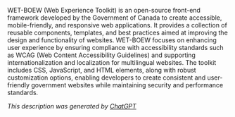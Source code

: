 WET-BOEW (Web Experience Toolkit) is an open-source front-end framework developed by the Government of Canada to create accessible, mobile-friendly, and responsive web applications. It provides a collection of reusable components, templates, and best practices aimed at improving the design and functionality of websites. WET-BOEW focuses on enhancing user experience by ensuring compliance with accessibility standards such as WCAG (Web Content Accessibility Guidelines) and supporting internationalization and localization for multilingual websites. The toolkit includes CSS, JavaScript, and HTML elements, along with robust customization options, enabling developers to create consistent and user-friendly government websites while maintaining security and performance standards.

*This description was generated by [ChatGPT](https://chatgpt.com/)*